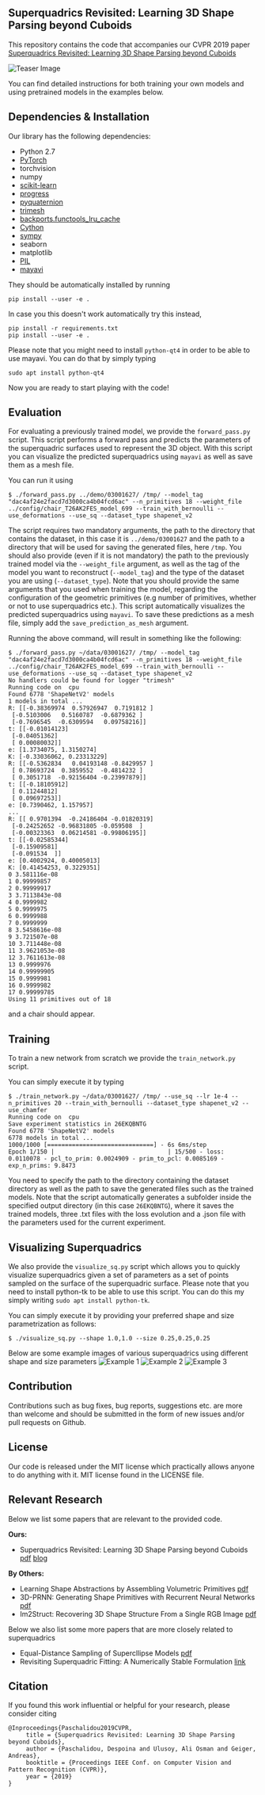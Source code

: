 ## Superquadrics Revisited: Learning 3D Shape Parsing beyond Cuboids

This repository contains the code that accompanies our CVPR 2019 paper
[Superquadrics Revisited: Learning 3D Shape Parsing beyond Cuboids](https://arxiv.org/pdf/1904.09970.pdf)

![Teaser Image](https://avg.is.tuebingen.mpg.de/uploads/publication/image/22555/superquadrics_parsing.png)

You can find detailed instructions for both training your own models and using
pretrained models in the examples below.

Dependencies & Installation
----------------------------

Our library has the following dependencies:

- Python 2.7
- [PyTorch](https://pytorch.org/get-started/locally/)
- torchvision
- numpy
- [scikit-learn](https://scikit-learn.org/stable/install.html)
- [progress](https://pypi.org/project/progress/)
- [pyquaternion](http://kieranwynn.github.io/pyquaternion/)
- [trimesh](https://github.com/mikedh/trimesh)
- [backports.functools_lru_cache](https://pypi.org/project/backports.functools_lru_cache/)
- [Cython](https://cython.readthedocs.io/en/latest/src/quickstart/install.html)
- [sympy](https://pypi.org/project/sympy/)
- seaborn
- matplotlib
- [PIL](https://pillow.readthedocs.io/en/stable/installation.html#basic-installation)
- [mayavi](https://docs.enthought.com/mayavi/mayavi/installation.html#installing-with-pip)

They should be automatically installed by running
```
pip install --user -e .
```

In case you this doesn't work automatically try this instead,
```
pip install -r requirements.txt
pip install --user -e .
```

Please note that you might need to install `python-qt4` in order to be able to
use mayavi. You can do that by simply typing
```
sudo apt install python-qt4
```
Now you are ready to start playing with the code!

Evaluation
----------

For evaluating a previously trained model, we provide the `forward_pass.py`
script. This script performs a forward pass and predicts the parameters of the
superquadric surfaces used to represent the 3D object. With this script you can
visualize the predicted superquadrics using `mayavi` as well as save them as a
mesh file.

You can run it using
```
$ ./forward_pass.py ../demo/03001627/ /tmp/ --model_tag "dac4af24e2facd7d3000ca4b04fcd6ac" --n_primitives 18 --weight_file ../config/chair_T26AK2FES_model_699 --train_with_bernoulli --use_deformations --use_sq --dataset_type shapenet_v2
```

The script requires two mandatory arguments, the path to the directory that
contains the dataset, in this case it is `../demo/03001627` and the path to a
directory that will be used for saving the generated files, here `/tmp`. You
should also provide (even if it is not mandatory) the path to the previously
trained model via the `--weight_file` argument, as well as the tag of the model
you want to reconstruct (`--model_tag`) and the type of the dataset you are
using (`--dataset_type`). Note that you should provide the same arguments that
you used when training the model, regarding the configuration of the geometric
primitives (e.g number of primitives, whether or not to use superquadrics
etc.). This script automatically visualizes the predicted superquadrics using
`mayavi`. To save these predictions as a mesh file, simply add the
`save_prediction_as_mesh` argument.

Running the above command, will result in something like the following:
```
$ ./forward_pass.py ~/data/03001627/ /tmp/ --model_tag "dac4af24e2facd7d3000ca4b04fcd6ac" --n_primitives 18 --weight_file ../config/chair_T26AK2FES_model_699 --train_with_bernoulli --use_deformations --use_sq --dataset_type shapenet_v2
No handlers could be found for logger "trimesh"
Running code on  cpu
Found 6778 'ShapeNetV2' models
1 models in total ...
R: [[-0.38369974  0.57926947  0.7191812 ]
 [-0.5103006   0.5160787  -0.6879362 ]
 [-0.7696545  -0.6309594   0.09758216]]
t: [[-0.01014123]
 [-0.04051362]
 [ 0.00080032]]
e: [1.3734075, 1.3150274]
K: [-0.33036062, 0.23313229]
R: [[-0.5362834   0.04193148 -0.8429957 ]
 [ 0.78693724  0.3859552  -0.4814232 ]
 [ 0.3051718  -0.92156404 -0.23997879]]
t: [[-0.18105912]
 [ 0.11244812]
 [ 0.09697253]]
e: [0.7390462, 1.157957]
...
R: [[ 0.9701394  -0.24186404 -0.01820319]
 [-0.24252652 -0.96831805 -0.059508  ]
 [-0.00323363  0.06214581 -0.99806195]]
t: [[-0.02585344]
 [-0.15909581]
 [-0.091534  ]]
e: [0.4002924, 0.40005013]
K: [0.41454253, 0.3229351]
0 3.581116e-08
1 0.99999857
2 0.99999917
3 3.7113843e-08
4 0.9999982
5 0.9999975
6 0.9999988
7 0.9999999
8 3.5458616e-08
9 3.721507e-08
10 3.711448e-08
11 3.9621053e-08
12 3.7611613e-08
13 0.9999976
14 0.99999905
15 0.9999981
16 0.9999982
17 0.99999785
Using 11 primitives out of 18
```
and a chair should appear.

Training
--------

To train a new network from scratch we provide the `train_network.py` script.

You can simply execute it by typing
```
$ ./train_network.py ~/data/03001627/ /tmp/ --use_sq --lr 1e-4 --n_primitives 20 --train_with_bernoulli --dataset_type shapenet_v2 --use_chamfer
Running code on  cpu
Save experiment statistics in 26EKQBNTG
Found 6778 'ShapeNetV2' models
6778 models in total ...
1000/1000 [==============================] - 6s 6ms/step
Epoch 1/150 |                                | 15/500 - loss: 0.0110078 - pcl_to_prim: 0.0024909 - prim_to_pcl: 0.0085169 - exp_n_prims: 9.8473

```

You need to specify the path to the directory containing the dataset directory
as well as the path to save the generated files such as the trained models.
Note that the script automatically generates a subfolder inside the specified
output directory (in this case `26EKQBNTG`), where it saves the trained models,
three .txt files with the loss evolution and a .json file with the parameters
used for the current experiment.

Visualizing Superquadrics
-------------------------

We also provide the `visualize_sq.py` script which allows you to quickly
visualize superquadrics given a set of parameters as a set of points sampled on
the surface of the superquadric surface. Please note that you need to install
python-tk to be able to use this script. You can do this my simply writing
`sudo apt install python-tk`.

You can simply execute it by providing your preferred shape and size parametrization as follows:
```
$ ./visualize_sq.py --shape 1.0,1.0 --size 0.25,0.25,0.25
```
Below are some example images of various superquadrics using different shape
and size parameters
![Example 1](img/00.png)
![Example 2](img/01.png)
![Example 3](img/02.png)


Contribution
------------
Contributions such as bug fixes, bug reports, suggestions etc. are more than
welcome and should be submitted in the form of new issues and/or pull requests
on Github.

License
-------
Our code is released under the MIT license which practically allows anyone to do anything with it.
MIT license found in the LICENSE file.


Relevant Research
------------------
Below we list some papers that are relevant to the provided code.

**Ours:**
- Superquadrics Revisited: Learning 3D Shape Parsing beyond Cuboids [pdf](https://arxiv.org/pdf/1904.09970.pdf) [blog](https://autonomousvision.github.io/superquadrics-revisited/)

**By Others:**
- Learning Shape Abstractions by Assembling Volumetric Primitives [pdf](https://arxiv.org/pdf/1612.00404.pdf)
- 3D-PRNN: Generating Shape Primitives with Recurrent Neural Networks [pdf](https://arxiv.org/abs/1708.01648.pdf)
- Im2Struct: Recovering 3D Shape Structure From a Single RGB Image [pdf](http://openaccess.thecvf.com/content_cvpr_2018/html/Niu_Im2Struct_Recovering_3D_CVPR_2018_paper.pdf)

Below we also list some more papers that are more closely related to superquadrics
- Equal-Distance Sampling of Supercllipse Models [pdf](https://pdfs.semanticscholar.org/3e6f/f812b392f9eb70915b3c16e7bfbd57df379d.pdf)
- Revisiting Superquadric Fitting: A Numerically Stable Formulation [link](https://ieeexplore.ieee.org/document/8128485)


Citation
--------
If you found this work influential or helpful for your research, please consider citing

```
@Inproceedings{Paschalidou2019CVPR,
     title = {Superquadrics Revisited: Learning 3D Shape Parsing beyond Cuboids},
     author = {Paschalidou, Despoina and Ulusoy, Ali Osman and Geiger, Andreas},
     booktitle = {Proceedings IEEE Conf. on Computer Vision and Pattern Recognition (CVPR)},
     year = {2019}
}
```

